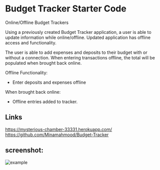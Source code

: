 # Budget Tracker Starter Code
Online/Offline Budget Trackers

Using a previously created Budget Tracker application, a user is able to update information while online/offline. Updated application has offline access and functionality.

The user is able to add expenses and deposits to their budget with or without a connection. When entering transactions offline, the total will be populated when brought back online.

Offline Functionality:

* Enter deposits and expenses offline

When brought back online:

* Offline entries added to tracker.


 ## Links 
https://mysterious-chamber-33331.herokuapp.com/
https://github.com/Minamahmood/Budget-Tracker

 ## screenshot:
  ![example](https://user-images.githubusercontent.com/56496370/122156475-e538a400-ce1d-11eb-8b96-6c938cc6e4e2.gif)